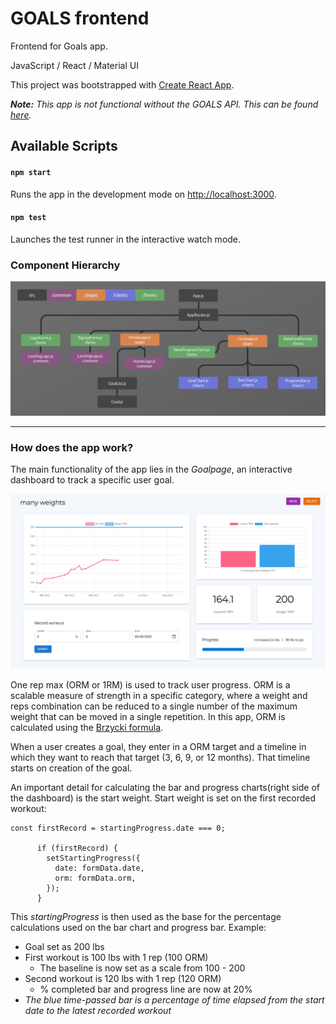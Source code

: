 # GOALS frontend

Frontend for Goals app.

JavaScript / React / Material UI

This project was bootstrapped with [Create React App](https://github.com/facebook/create-react-app).

<i><b>Note:</b> This app is not functional without the GOALS API. This can be found [here](https://github.com/cwaymeyer/goals-backend).</i>

## Available Scripts

#### `npm start`

Runs the app in the development mode on [http://localhost:3000](http://localhost:3000).

#### `npm test`

Launches the test runner in the interactive watch mode.

### Component Hierarchy

<img src="/public/images/component_tree.jpg" width="800"/>

<hr />

### How does the app work?

The main functionality of the app lies in the <i>Goalpage</i>, an interactive dashboard to track a specific user goal.
<br />

<img src="/public/images/dashboard_screenshot.jpg" width="800"/>

One rep max (ORM or 1RM) is used to track user progress. ORM is a scalable measure of strength in a specific category, where a weight and reps combination can be reduced to a single number of the maximum weight that can be moved in a single repetition. In this app, ORM is calculated using the [Brzycki formula](https://en.wikipedia.org/wiki/One-repetition_maximum#Brzycki).

When a user creates a goal, they enter in a ORM target and a timeline in which they want to reach that target (3, 6, 9, or 12 months). That timeline starts on creation of the goal.

An important detail for calculating the bar and progress charts(right side of the dashboard) is the start weight. Start weight is set on the first recorded workout:

```
const firstRecord = startingProgress.date === 0;

      if (firstRecord) {
        setStartingProgress({
          date: formData.date,
          orm: formData.orm,
        });
      }
```

This <i>startingProgress</i> is then used as the base for the percentage calculations used on the bar chart and progress bar.
Example:

- Goal set as 200 lbs
- First workout is 100 lbs with 1 rep (100 ORM)
  - The baseline is now set as a scale from 100 - 200
- Second workout is 120 lbs with 1 rep (120 ORM)
  - % completed bar and progress line are now at 20%
- <i>The blue time-passed bar is a percentage of time elapsed from the start date to the latest recorded workout</i>
